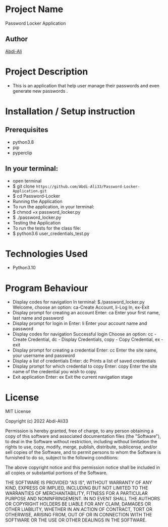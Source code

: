 # Project Name

Password Locker Application

## Author

[Abdi-Ali](https://github.com/Abdi-Ali33)

# Project Description

- This is an application that help user manage their passwords and even generate new passwords .

# Installation / Setup instruction

## Prerequisites

- python3.8
- pip
- pyperclip

## In your terminal:

- open terminal
- $ git clone `https://github.com/Abdi-Ali33/Password-Locker-Application.git`
- $ cd Password-Locker
- Running the Application
- To run the application, in your terminal:
- $ chmod +x password_locker.py
- $ ./password_locker.py
- Testing the Application
- To run the tests for the class file:
- $ python3.6 user_credentials_test.py

# Technologies Used

- Python3.10

# Program Behaviour

- Display codes for navigation In terminal: $./password_locker.py Welcome, choose an option: ca-Create Account, li-Log In, ex-Exit
- Display prompt for creating an account Enter: ca Enter your first name, last name and password
- Display prompt for login in Enter: li Enter your account name and password
- Display codes for navigation Successful login Choose an option: cc - Create Credential, dc - Display Credentials, copy - Copy Credential, ex - exit
- Display prompt for creating a credential Enter: cc Enter the site name, your username and password
- Display a list of credentials Enter: dc Prints a list of saved credentials
- Display prompt for which credential to copy Enter: copy Enter the site name of the credential you wish to copy.
- Exit application Enter: ex Exit the current navigation stage

# License

MIT License

Copyright (c) 2022 Abdi-Ali33

Permission is hereby granted, free of charge, to any person obtaining a copy
of this software and associated documentation files (the "Software"), to deal
in the Software without restriction, including without limitation the rights
to use, copy, modify, merge, publish, distribute, sublicense, and/or sell
copies of the Software, and to permit persons to whom the Software is
furnished to do so, subject to the following conditions:

The above copyright notice and this permission notice shall be included in all
copies or substantial portions of the Software.

THE SOFTWARE IS PROVIDED "AS IS", WITHOUT WARRANTY OF ANY KIND, EXPRESS OR
IMPLIED, INCLUDING BUT NOT LIMITED TO THE WARRANTIES OF MERCHANTABILITY,
FITNESS FOR A PARTICULAR PURPOSE AND NONINFRINGEMENT. IN NO EVENT SHALL THE
AUTHORS OR COPYRIGHT HOLDERS BE LIABLE FOR ANY CLAIM, DAMAGES OR OTHER
LIABILITY, WHETHER IN AN ACTION OF CONTRACT, TORT OR OTHERWISE, ARISING FROM,
OUT OF OR IN CONNECTION WITH THE SOFTWARE OR THE USE OR OTHER DEALINGS IN THE
SOFTWARE.
